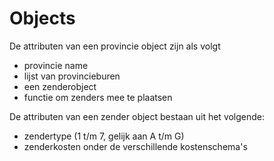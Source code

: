 Objects
========

De attributen van een provincie object zijn als volgt

- provincie name
- lijst van provincieburen
- een zenderobject
- functie om zenders mee te plaatsen

De attributen van een zender object bestaan uit het volgende:
- zendertype (1 t/m 7, gelijk aan A t/m G)
- zenderkosten onder de verschillende kostenschema's
